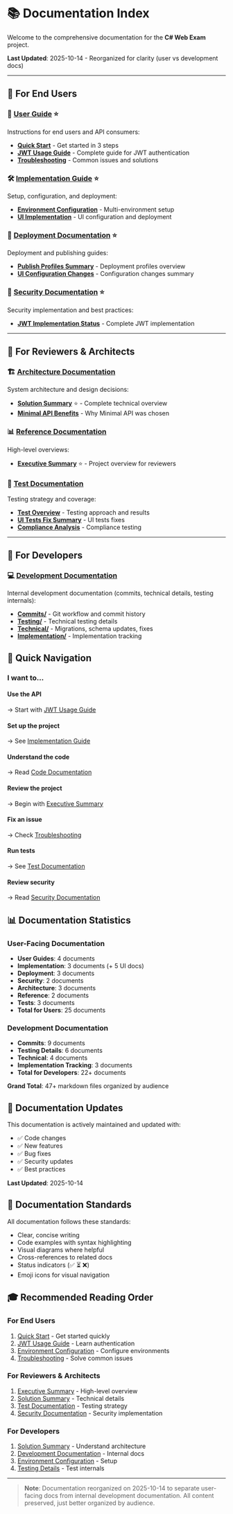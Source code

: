 # 📚 Documentation Index

Welcome to the comprehensive documentation for the **C# Web Exam** project.

**Last Updated**: 2025-10-14 - Reorganized for clarity (user vs development docs)

---

## 🎯 For End Users

### 👥 [User Guide](User/README.md) ⭐
Instructions for end users and API consumers:
- **[Quick Start](User/QUICK_START.md)** - Get started in 3 steps
- **[JWT Usage Guide](User/JWT_USAGE_GUIDE.md)** - Complete guide for JWT authentication
- **[Troubleshooting](User/TROUBLESHOOTING.md)** - Common issues and solutions

### 🛠️ [Implementation Guide](Implementation/README.md) ⭐
Setup, configuration, and deployment:
- **[Environment Configuration](Implementation/ENVIRONMENT_CONFIGURATION.md)** - Multi-environment setup
- **[UI Implementation](Implementation/UI/README.md)** - UI configuration and deployment

### 🚀 [Deployment Documentation](Deployment/README.md) ⭐
Deployment and publishing guides:
- **[Publish Profiles Summary](Deployment/PUBLISH_PROFILES_SUMMARY.md)** - Deployment profiles overview
- **[UI Configuration Changes](Deployment/UI_CONFIGURATION_CHANGES.md)** - Configuration changes summary

### 🔐 [Security Documentation](Security/README.md) ⭐
Security implementation and best practices:
- **[JWT Implementation Status](Security/JWT_IMPLEMENTATION_STATUS.md)** - Complete JWT implementation

---

## 📖 For Reviewers & Architects

### 🏗️ [Architecture Documentation](Architecture/README.md)
System architecture and design decisions:
- **[Solution Summary](Architecture/SOLUTION_SUMMARY.md)** ⭐ - Complete technical overview
- **[Minimal API Benefits](Architecture/MINIMAL_API_BENEFITS.md)** - Why Minimal API was chosen

### 📊 [Reference Documentation](Reference/README.md)
High-level overviews:
- **[Executive Summary](Reference/EXECUTIVE_SUMMARY.md)** ⭐ - Project overview for reviewers

### 🧪 [Test Documentation](Tests/README.md)
Testing strategy and coverage:
- **[Test Overview](Tests/README.md)** - Testing approach and results
- **[UI Tests Fix Summary](Tests/UI_TESTS_FIX_SUMMARY.md)** - UI tests fixes
- **[Compliance Analysis](Tests/COMPLIANCE_ANALYSIS.md)** - Compliance testing

---

## 🔧 For Developers

### 💻 [Development Documentation](Development/README.md)
Internal development documentation (commits, technical details, testing internals):
- **[Commits/](Development/Commits/)** - Git workflow and commit history
- **[Testing/](Development/Testing/)** - Technical testing details
- **[Technical/](Development/Technical/)** - Migrations, schema updates, fixes
- **[Implementation/](Development/Implementation/)** - Implementation tracking

## 🎯 Quick Navigation

### I want to...

#### Use the API
→ Start with [JWT Usage Guide](User/JWT_USAGE_GUIDE.md)

#### Set up the project
→ See [Implementation Guide](Implementation/README.md)

#### Understand the code
→ Read [Code Documentation](Code/README.md)

#### Review the project
→ Begin with [Executive Summary](Reference/EXECUTIVE_SUMMARY.md)

#### Fix an issue
→ Check [Troubleshooting](User/TROUBLESHOOTING.md)

#### Run tests
→ See [Test Documentation](Tests/README.md)

#### Review security
→ Read [Security Documentation](Security/README.md)

## 📊 Documentation Statistics

### User-Facing Documentation
- **User Guides**: 4 documents
- **Implementation**: 3 documents (+ 5 UI docs)
- **Deployment**: 3 documents
- **Security**: 2 documents
- **Architecture**: 3 documents
- **Reference**: 2 documents
- **Tests**: 3 documents
- **Total for Users**: 25 documents

### Development Documentation
- **Commits**: 9 documents
- **Testing Details**: 6 documents
- **Technical**: 4 documents
- **Implementation Tracking**: 3 documents
- **Total for Developers**: 22+ documents

**Grand Total**: 47+ markdown files organized by audience

## 🔄 Documentation Updates

This documentation is actively maintained and updated with:
- ✅ Code changes
- ✅ New features
- ✅ Bug fixes
- ✅ Security updates
- ✅ Best practices

**Last Updated**: 2025-10-14

## 📝 Documentation Standards

All documentation follows these standards:
- Clear, concise writing
- Code examples with syntax highlighting
- Visual diagrams where helpful
- Cross-references to related docs
- Status indicators (✅ ⏳ ❌)
- Emoji icons for visual navigation

## 🎓 Recommended Reading Order

### For End Users
1. [Quick Start](User/QUICK_START.md) - Get started quickly
2. [JWT Usage Guide](User/JWT_USAGE_GUIDE.md) - Learn authentication
3. [Environment Configuration](Implementation/ENVIRONMENT_CONFIGURATION.md) - Configure environments
4. [Troubleshooting](User/TROUBLESHOOTING.md) - Solve common issues

### For Reviewers & Architects
1. [Executive Summary](Reference/EXECUTIVE_SUMMARY.md) - High-level overview
2. [Solution Summary](Architecture/SOLUTION_SUMMARY.md) - Technical details
3. [Test Documentation](Tests/README.md) - Testing strategy
4. [Security Documentation](Security/README.md) - Security implementation

### For Developers
1. [Solution Summary](Architecture/SOLUTION_SUMMARY.md) - Understand architecture
2. [Development Documentation](Development/README.md) - Internal docs
3. [Environment Configuration](Implementation/ENVIRONMENT_CONFIGURATION.md) - Setup
4. [Testing Details](Development/Testing/) - Test internals

---

> **Note**: Documentation reorganized on 2025-10-14 to separate user-facing docs from internal development documentation. All content preserved, just better organized by audience.

